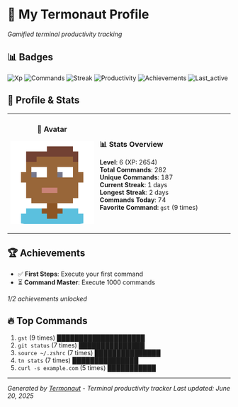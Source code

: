 # 🚀 My Termonaut Profile

*Gamified terminal productivity tracking*

## 📊 Badges

![Xp](https://img.shields.io/badge/XP-Level+6+%282654%2F4900%29-green?style=flat-square&logo=terminal&logoColor=white) ![Commands](https://img.shields.io/badge/Commands-282-green?style=flat-square&logo=terminal&logoColor=white) ![Streak](https://img.shields.io/badge/Streak-1+days-red?style=flat-square&logo=terminal&logoColor=white) ![Productivity](https://img.shields.io/badge/Productivity-80.0%25-green?style=flat-square&logo=terminal&logoColor=white) ![Achievements](https://img.shields.io/badge/Achievements-5%2F10-blue?style=flat-square&logo=terminal&logoColor=white) ![Last_active](https://img.shields.io/badge/Last+Active-5h+ago-green?style=flat-square&logo=terminal&logoColor=white) 

## 🎨 Profile & Stats

<table><tr>
<td width="40%" align="center">

### 👤 Avatar

![Avatar](./avatars/2d55bed6bb17f3d2f9b80d0955c8d8b1.svg)

</td>
<td width="60%">

### 📊 Stats Overview

**Level**: 6 (XP: 2654)  
**Total Commands**: 282  
**Unique Commands**: 187  
**Current Streak**: 1 days  
**Longest Streak**: 2 days  
**Commands Today**: 74  
**Favorite Command**: `gst` (9 times)  

</td>
</tr></table>

## 🏆 Achievements

- ✅ **First Steps**: Execute your first command
- ⏳ **Command Master**: Execute 1000 commands

*1/2 achievements unlocked*

## 🔥 Top Commands

1. `gst` (9 times) ████████████████████
2. `git status` (7 times) ███████████████
3. `source ~/.zshrc` (7 times) ███████████████
4. `tn stats` (7 times) ███████████████
5. `curl -s example.com` (5 times) ███████████

---

*Generated by [Termonaut](https://github.com/oiahoon/termonaut) - Terminal productivity tracker*
*Last updated: June 20, 2025*
